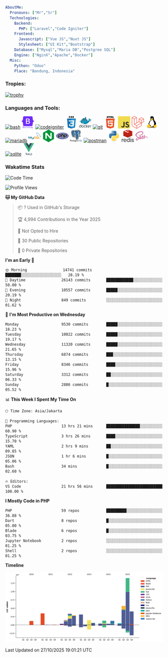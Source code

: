 ```yaml
AboutMe:
  Pronouns: ["Mr","Sr"]
  Technologies:
    Backend:
      PHP: ["Laravel","Code Igniter"]
    Frontend:
      Javascript: ["Vue JS","Nuxt JS"]
      Stylesheet: ["UI Kit","Bootstrap"]
    Database: ["Mysql","Maria DB","Postgree SQL"]
    Engine: ["NginX","Apache","Docker"]
  Misc:
    Python: "Odoo"
    Place: "Bandung, Indonesia"
```
### Tropies:

[![trophy](https://github-profile-trophy.vercel.app/?username=vheins&rank=-C,-B)](https://github.com/vheins)

### Languages and Tools:

[<img src="https://www.vectorlogo.zone/logos/gnu_bash/gnu_bash-icon.svg" alt="bash" width="40" height="40"/>](https://www.gnu.org/software/bash/)
[<img src="https://raw.githubusercontent.com/devicons/devicon/master/icons/bootstrap/bootstrap-plain-wordmark.svg" alt="bootstrap" width="40" height="40"/>](https://getbootstrap.com)
[<img src="https://cdn.worldvectorlogo.com/logos/codeigniter.svg" alt="codeigniter" width="40" height="40"/>](https://codeigniter.com)
[<img src="https://raw.githubusercontent.com/devicons/devicon/master/icons/css3/css3-original-wordmark.svg" alt="css3" width="40" height="40"/>](https://www.w3schools.com/css/)
[<img src="https://raw.githubusercontent.com/devicons/devicon/master/icons/docker/docker-original-wordmark.svg" alt="docker" width="40" height="40"/>](https://www.docker.com/)
[<img src="https://www.vectorlogo.zone/logos/git-scm/git-scm-icon.svg" alt="git" width="40" height="40"/>](https://git-scm.com/)
[<img src="https://raw.githubusercontent.com/devicons/devicon/master/icons/html5/html5-original-wordmark.svg" alt="html5" width="40" height="40"/>](https://www.w3.org/html/)
[<img src="https://raw.githubusercontent.com/devicons/devicon/master/icons/javascript/javascript-original.svg" alt="javascript" width="40" height="40"/>](https://developer.mozilla.org/en-US/docs/Web/JavaScript)
[<img src="https://raw.githubusercontent.com/devicons/devicon/master/icons/laravel/laravel-original.svg" alt="laravel" width="40" height="40"/>](https://laravel.com/)
[<img src="https://raw.githubusercontent.com/devicons/devicon/master/icons/linux/linux-original.svg" alt="linux" width="40" height="40"/>](https://www.linux.org/)
[<img src="https://www.vectorlogo.zone/logos/mariadb/mariadb-icon.svg" alt="mariadb" width="40" height="40"/>](https://mariadb.org/)
[<img src="https://raw.githubusercontent.com/devicons/devicon/master/icons/mysql/mysql-original-wordmark.svg" alt="mysql" width="40" height="40"/>](https://www.mysql.com/)
[<img src="https://raw.githubusercontent.com/devicons/devicon/master/icons/nginx/nginx-original.svg" alt="nginx" width="40" height="40"/>](https://www.nginx.com)
[<img src="https://raw.githubusercontent.com/devicons/devicon/master/icons/php/php-original.svg" alt="php" width="40" height="40"/>](https://www.php.net)
[<img src="https://raw.githubusercontent.com/devicons/devicon/master/icons/postgresql/postgresql-original-wordmark.svg" alt="postgresql" width="40" height="40"/>](https://www.postgresql.org)
[<img src="https://www.vectorlogo.zone/logos/getpostman/getpostman-icon.svg" alt="postman" width="40" height="40"/>](https://postman.com)
[<img src="https://raw.githubusercontent.com/devicons/devicon/master/icons/python/python-original.svg" alt="python" width="40" height="40"/>](https://www.python.org)
[<img src="https://raw.githubusercontent.com/devicons/devicon/master/icons/redis/redis-original-wordmark.svg" alt="redis" width="40" height="40"/>](https://redis.io)
[<img src="https://raw.githubusercontent.com/devicons/devicon/master/icons/sass/sass-original.svg" alt="sass" width="40" height="40"/>](https://sass-lang.com)
[<img src="https://www.vectorlogo.zone/logos/sqlite/sqlite-icon.svg" alt="sqlite" width="40" height="40"/>](https://www.sqlite.org/)
[<img src="https://raw.githubusercontent.com/devicons/devicon/master/icons/vuejs/vuejs-original-wordmark.svg" alt="vuejs" width="40" height="40"/>](https://vuejs.org/)

### Wakatime Stats

<!--START_SECTION:waka-->
![Code Time](http://img.shields.io/badge/Code%20Time-3%2C299%20hrs%2020%20mins-blue)

![Profile Views](http://img.shields.io/badge/Profile%20Views-2-blue)

**🐱 My GitHub Data** 

> 📦 ? Used in GitHub's Storage 
 > 
> 🏆 4,994 Contributions in the Year 2025
 > 
> 🚫 Not Opted to Hire
 > 
> 📜 30 Public Repositories 
 > 
> 🔑 0 Private Repositories 
 > 
**I'm an Early 🐤** 

```text
🌞 Morning                14741 commits       ███████░░░░░░░░░░░░░░░░░░   28.19 % 
🌆 Daytime                26143 commits       ████████████░░░░░░░░░░░░░   50.00 % 
🌃 Evening                10557 commits       █████░░░░░░░░░░░░░░░░░░░░   20.19 % 
🌙 Night                  849 commits         ░░░░░░░░░░░░░░░░░░░░░░░░░   01.62 % 
```
📅 **I'm Most Productive on Wednesday** 

```text
Monday                   9530 commits        █████░░░░░░░░░░░░░░░░░░░░   18.23 % 
Tuesday                  10022 commits       █████░░░░░░░░░░░░░░░░░░░░   19.17 % 
Wednesday                11320 commits       █████░░░░░░░░░░░░░░░░░░░░   21.65 % 
Thursday                 6874 commits        ███░░░░░░░░░░░░░░░░░░░░░░   13.15 % 
Friday                   8346 commits        ████░░░░░░░░░░░░░░░░░░░░░   15.96 % 
Saturday                 3312 commits        ██░░░░░░░░░░░░░░░░░░░░░░░   06.33 % 
Sunday                   2886 commits        █░░░░░░░░░░░░░░░░░░░░░░░░   05.52 % 
```


📊 **This Week I Spent My Time On** 

```text
🕑︎ Time Zone: Asia/Jakarta

💬 Programming Languages: 
PHP                      13 hrs 21 mins      ███████████████░░░░░░░░░░   60.90 % 
TypeScript               3 hrs 26 mins       ████░░░░░░░░░░░░░░░░░░░░░   15.70 % 
YAML                     2 hrs 9 mins        ██░░░░░░░░░░░░░░░░░░░░░░░   09.85 % 
JSON                     1 hr 6 mins         █░░░░░░░░░░░░░░░░░░░░░░░░   05.06 % 
Bash                     34 mins             █░░░░░░░░░░░░░░░░░░░░░░░░   02.60 % 

🔥 Editors: 
VS Code                  21 hrs 56 mins      █████████████████████████   100.00 % 
```

**I Mostly Code in PHP** 

```text
PHP                      59 repos            █████████░░░░░░░░░░░░░░░░   36.88 % 
Dart                     8 repos             █░░░░░░░░░░░░░░░░░░░░░░░░   05.00 % 
Blade                    6 repos             █░░░░░░░░░░░░░░░░░░░░░░░░   03.75 % 
Jupyter Notebook         2 repos             ░░░░░░░░░░░░░░░░░░░░░░░░░   01.25 % 
Shell                    2 repos             ░░░░░░░░░░░░░░░░░░░░░░░░░   01.25 % 
```



**Timeline**

![Lines of Code chart](https://raw.githubusercontent.com/vheins/vheins/main/assets/bar_graph.png)


 Last Updated on 27/10/2025 19:01:21 UTC
<!--END_SECTION:waka-->
